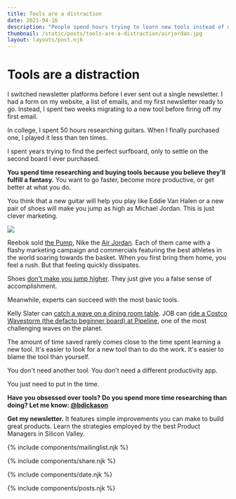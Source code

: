 ```yaml
---
title: Tools are a distraction
date: 2021-04-16
description: "People spend hours trying to learn new tools instead of doing the actual job at hand. It's easier to look for a new tool than do the work."
thumbnail: /static/posts/tools-are-a-distraction/airjordan.jpg
layout: layouts/post.njk
---
```


# Tools are a distraction

I switched newsletter platforms before I ever sent out a single newsletter. I had a form on my website, a list of emails, and my first newsletter ready to go. Instead, I spent two weeks migrating to a new tool before firing off my first email.

In college, I spent 50 hours researching guitars. When I finally purchased one, I played it less than ten times.

I spent years trying to find the perfect surfboard, only to settle on the second board I ever purchased.

**You spend time researching and buying tools because you believe they'll fulfill a fantasy.** You want to go faster, become more productive, or get better at what you do. 

You think that a new guitar will help you play like Eddie Van Halen or a new pair of shoes will make you jump as high as Michael Jordan. This is just clever marketing.

<img src="{{ thumbnail }}" />

Reebok sold [the Pump](https://www.espn.com/nba/story/_/id/28149048/inside-rise-fall-iconic-reebok-pump-30th-birthday), Nike the [Air Jordan](https://www.youtube.com/watch?v=NrTHJeqZA2o#t=6s). Each of them came with a flashy marketing campaign and commercials featuring the best athletes in the world soaring towards the basket. When you first bring them home, you feel a rush. But that feeling quickly dissipates.

Shoes [don't make you jump higher](https://liveforbball.com/do-basketball-shoes-make-you-jump-higher). They just give you a false sense of accomplishment.

Meanwhile, experts can succeed with the most basic tools.

Kelly Slater can [catch a wave on a dining room table](https://www.youtube.com/watch?v=NhAP2R8o8lk). JOB can [ride a Costco Wavestorm (the defacto beginner board) at Pipeline](https://www.youtube.com/watch?v=2D5ugxEVBXA), one of the most challenging waves on the planet.

The amount of time saved rarely comes close to the time spent learning a new tool. It's easier to look for a new tool than to do the work. It's easier to blame the tool than yourself.

You don't need another tool. You don't need a different productivity app.

You just need to put in the time.


**Have you obsessed over tools? Do you spend more time researching than doing? Let me know: [@bdickason](http://twitter.com/bdickason)**

<strong>Get my newsletter.</strong>  It features simple improvements you can make to build great products. Learn the strategies employed by the best Product Managers in Silicon Valley.


{% include components/mailinglist.njk %}

{% include components/share.njk %}

{% include components/date.njk %}

{% include components/posts.njk %}